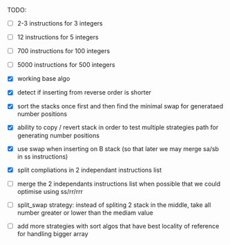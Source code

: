 TODO:

- [ ] 2-3 instructions for 3 integers
- [ ] 12 instructions for 5 integers
- [ ] 700 instructions for 100 integers
- [ ] 5000 instructions for 500 integers

- [x] working base algo
- [x] detect if inserting from reverse order is shorter 
- [x] sort the stacks once first and then find the minimal swap for generataed number positions 
- [x] ability to copy / revert stack in order to test multiple strategies path for generating number positions
- [x] use swap when inserting on B stack (so that later we may merge sa/sb in ss instructions)
- [x] split compliations in 2 independant instructions list
- [ ] merge the 2 independants instructions list when possible that we could optimise using ss/rr/rrr
- [ ] split_swap strategy: instead of spliting 2 stack in the middle, take all number greater or lower than the mediam value
- [ ] add more strategies with sort algos that have best locality of reference for handling bigger array
